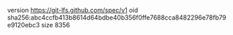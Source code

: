 version https://git-lfs.github.com/spec/v1
oid sha256:abc4ccfb413b8614d64bdbe40b356f0ffe7688cca8482296e78fb79e9120ebc3
size 8356
